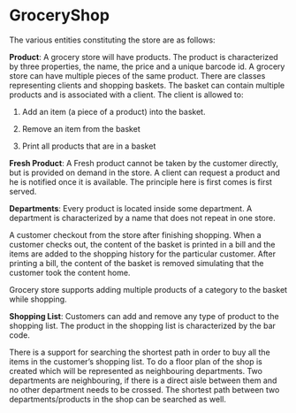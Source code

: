 # GroceryShop

The various entities constituting the store are as follows:

**Product**: A grocery store will have products. The product is characterized by three properties, the name, the price and a unique barcode id. A grocery store can have multiple pieces of the same product. There are classes representing clients and shopping baskets. The basket can contain multiple products and is associated with a client. The client is allowed to:

1. Add an item (a piece of a product) into the basket.

2. Remove an item from the basket

3. Print all products that are in a basket


**Fresh Product**: A Fresh product cannot be taken by the customer directly, but is provided on demand in the store. A client can request a product and he is notified once it is available. The principle here is first comes is first served.



**Departments**: Every product is located inside some department. A department is characterized by a name that does not repeat in one store.

A customer checkout from the store after finishing shopping. When a customer checks out, the content of the basket is printed in a bill and the items are added to the shopping history for the particular customer. After printing a bill, the content of the basket is removed simulating that the customer took the content home.

Grocery store supports adding multiple products of a category to the basket while shopping.



**Shopping List**: Customers can add and remove any type of product to the shopping list. The product in the shopping list is characterized by the bar code.
 

There is a support for searching the shortest path in order to buy all the items in the customer’s shopping list. To do a floor plan of the shop is created which will be represented as neighbouring departments. Two departments are neighbouring, if there is a direct aisle between them and no other department needs to be crossed. The shortest path between two departments/products in the shop can be searched as well.
